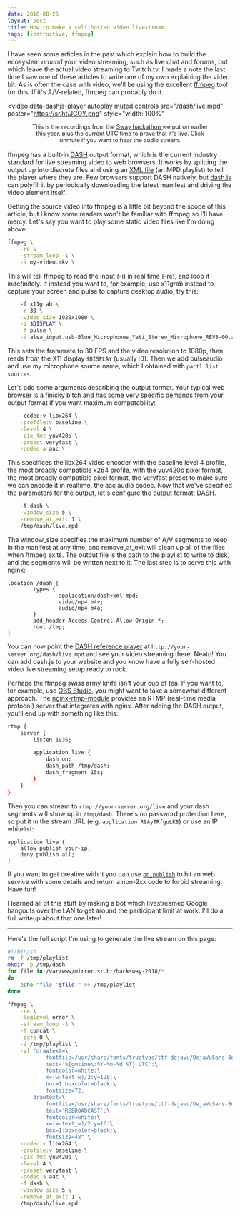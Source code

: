 ```yaml
---
date: 2018-08-26
layout: post
title: How to make a self-hosted video livestream
tags: [instructive, ffmpeg]
---
```


I have seen some articles in the past which explain how to build the ecosystem
*around* your video streaming, such as live chat and forums, but which leave the
actual video streaming to Twitch.tv. I made a note the last time I saw one of
these articles to write one of my own explaining the video bit. As is often the
case with video, we'll be using the excellent [ffmpeg](http://ffmpeg.org/) tool
for this. If it's A/V-related, ffmpeg can probably do it.

<script src="/js/dash.all.min.js"></script>
<video
    data-dashjs-player autoplay muted controls
    src="/dash/live.mpd"
    poster="https://sr.ht/JGOY.png"
    style="width: 100%"
></video>
<div style="text-align: center; font-size: 0.8rem; width: 80%; margin: 0 auto 1rem auto;">
    This is the recordings from the
    <a href="https://www.indiegogo.com/projects/sway-hackathon-software#/">
        Sway hackathon
    </a>
    we put on earlier this year, plus the current UTC time to prove that it's
    live. Click unmute if you want to hear the audio stream.
</div>

ffmpeg has a built-in [DASH](https://dashif.org/) output format, which is the
current industry standard for live streaming video to web browsers. It works by
splitting the output up into discrete files and using an [XML
file](/dash/live.mpd) (an MPD playlist) to tell the player where they are. Few
browsers support DASH natively, but
[dash.js](https://github.com/Dash-Industry-Forum/dash.js/wiki) can polyfill it
by periodically downloading the latest manifest and driving the video element
itself.

Getting the source video into ffmpeg is a little bit beyond the scope of this
article, but I know some readers won't be familiar with ffmpeg so I'll have
mercy. Let's say you want to play some static video files like I'm doing above:

```sh
ffmpeg \
	-re \
	-stream_loop -1 \
	-i my-video.mkv \
```

This will tell ffmpeg to read the input (-i) in real time (-re), and loop it
indefinitely. If instead you want to, for example, use x11grab instead to
capture your screen and pulse to capture desktop audio, try this:

```sh
    -f x11grab \
    -r 30 \
    -video_size 1920x1080 \
    -i $DISPLAY \
    -f pulse \
    -i alsa_input.usb-Blue_Microphones_Yeti_Stereo_Microphone_REV8-00.analog-stereo
```

This sets the framerate to 30 FPS and the video resolution to 1080p, then reads
from the X11 display `$DISPLAY` (usually :0). Then we add pulseaudio and use my
microphone source name, which I obtained with `pactl list sources`.

Let's add some arguments describing the output format. Your typical web browser
is a finicky bitch and has some very specific demands from your output format if
you want maximum compatability:

```sh
    -codec:v libx264 \
    -profile:v baseline \
    -level 4 \
    -pix_fmt yuv420p \
    -preset veryfast \
    -codec:a aac \
```

This specifices the libx264 video encoder with the baseline level 4 profile, the
most broadly compatible x264 profile, with the yuv420p pixel format, the most
broadly compatible pixel format, the veryfast preset to make sure we can encode
it in realtime, the aac audio codec. Now that we've specified the parameters for
the output, let's configure the output format: DASH.

```sh
	-f dash \
	-window_size 5 \
	-remove_at_exit 1 \
	/tmp/dash/live.mpd
```

The window_size specifies the maximum number of A/V segments to keep in the
manifest at any time, and remove_at_exit will clean up all of the files when
ffmpeg exits. The output file is the path to the playlist to write to disk, and
the segments will be written next to it. The last step is to serve this with
nginx:

```nginx
location /dash {
        types {
                application/dash+xml mpd;
                video/mp4 m4v;
                audio/mp4 m4a;
        }
        add_header Access-Control-Allow-Origin *;
        root /tmp;
}
```

You can now point the [DASH reference
player](http://reference.dashif.org/dash.js/nightly/samples/dash-if-reference-player/index.html)
at `http://your-server.org/dash/live.mpd` and see your video streaming there.
Neato! You can add dash.js to your website and you know have a fully self-hosted
video live streaming setup ready to rock.

Perhaps the ffmpeg swiss army knife isn't your cup of tea. If you want to, for
example, use [OBS Studio](https://obsproject.com/), you might want to take a
somewhat different approach. The
[nginx-rtmp-module](https://github.com/arut/nginx-rtmp-module) provides an RTMP
(real-time media protocol) server that integrates with nginx. After adding
the DASH output, you'll end up with something like this:

```sh
rtmp {
    server {
        listen 1935;

        application live {
            dash on;
            dash_path /tmp/dash;
            dash_fragment 15s;
        }
    }
}
```

Then you can stream to `rtmp://your-server.org/live` and your dash segments
will show up in `/tmp/dash`. There's no password protection here, so put it in
the stream URL (e.g. `application R9AyTRfguLK8`) or use an IP whitelist:

```
application live {
    allow publish your-ip;
    deny publish all;
}
```

If you want to get creative with it you can use
[`on_publish`](https://github.com/arut/nginx-rtmp-module/wiki/Directives#on_publish)
to hit an web service with some details and return a non-2xx code to forbid
streaming. Have fun!

I learned all of this stuff by making a bot which livestreamed Google hangouts
over the LAN to get around the participant limit at work. I'll do a full writeup
about that one later!

---

Here's the full script I'm using to generate the live stream on this
page:

```sh
#!/bin/sh
rm -f /tmp/playlist
mkdir -p /tmp/dash
for file in /var/www/mirror.sr.ht/hacksway-2018/*
do
	echo "file '$file'" >> /tmp/playlist
done

ffmpeg \
	-re \
	-loglevel error \
	-stream_loop -1 \
	-f concat \
	-safe 0 \
	-i /tmp/playlist \
	-vf "drawtext=\
			fontfile=/usr/share/fonts/truetype/ttf-dejavu/DejaVuSans-Bold.ttf:\
			text='%{gmtime\:%Y-%m-%d %T} UTC':\
			fontcolor=white:\
			x=(w-text_w)/2:y=128:\
			box=1:boxcolor=black:\
			fontsize=72,
		drawtext=\
			fontfile=/usr/share/fonts/truetype/ttf-dejavu/DejaVuSans-Bold.ttf:\
			text='REBROADCAST':\
			fontcolor=white:\
			x=(w-text_w)/2:y=16:\
			box=1:boxcolor=black:\
			fontsize=48" \
	-codec:v libx264 \
	-profile:v baseline \
	-pix_fmt yuv420p \
	-level 4 \
	-preset veryfast \
	-codec:a aac \
	-f dash \
	-window_size 5 \
	-remove_at_exit 1 \
	/tmp/dash/live.mpd
```
